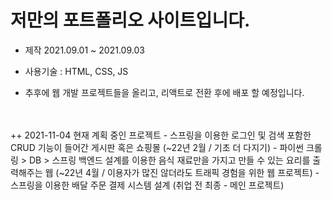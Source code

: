 # 저만의 포트폴리오 사이트입니다.
- 제작 2021.09.01 ~ 2021.09.03
- 사용기술 : HTML, CSS, JS

- 추후에 웹 개발 프로젝트들을 올리고, 리액트로 전환 후에 배포 할 예정입니다.
<br>
<br>
++ 2021-11-04 현재 계획 중인 프로젝트 
- 스프링을 이용한 로그인 및 검색 포함한 CRUD 기능이 들어간 게시판 혹은 쇼핑몰 (~22년 2월 / 기초 더 다지기)
- 파이썬 크롤링 > DB > 스프링 백엔드 설계를 이용한 음식 재료만을 가지고 만들 수 있는 요리를 출력해주는 웹 (~22년 4월 / 이용자가 많진 않더라도 트래픽 경험을 위한 웹 프로젝트)
- 스프링을 이용한 배달 주문 결제 시스템 설계 (취업 전 최종 - 메인 프로젝트)
